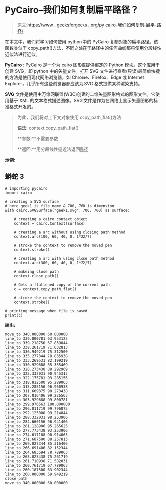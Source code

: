 # PyCairo–我们如何复制扁平路径？

> 原文:[https://www . geeksforgeeks . org/py cairo-我们如何复制-展平-路径/](https://www.geeksforgeeks.org/pycairo-how-we-can-copy-flattened-path/)

在本文中，我们将学习如何使用 python 中的 PyCairo 复制对象的扁平路径。该函数类似于 copy_path()方法，不同之处在于路径中的任何曲线都将使用分段线性近似法进行近似。

**PyCairo** : PyCairo 是一个为 cairo 图形库提供绑定的 Python 模块。这个库用于创建 SVG，即 python 中的矢量文件。打开 SVG 文件进行查看(只读)最简单快捷的方法是使用现代网络浏览器，如 Chrome、Firefox、Edge 或 Internet Explorer，几乎所有这些浏览器都应该为 SVG 格式提供某种渲染支持。

**SVG** 文件是使用由万维网联盟(W3C)创建的二维矢量图形格式的图形文件。它使用基于 XML 的文本格式描述图像。SVG 文件是作为在网络上显示矢量图形的标准格式开发的。

> 为此，我们将对上下文对象使用 copy_path_flat()方法
> 
> **语法:** context.copy_path_flat()
> 
> **参数:**不需要参数
> 
> **返回:**用分段线性逼近法返回<u>路径</u>

**示例:**

## 蟒蛇 3

```
# importing pycairo
import cairo

# creating a SVG surface
# here geek1 is file name & 700, 700 is dimension
with cairo.SVGSurface("geek1.svg", 700, 700) as surface:

    # creating a cairo context object
    context = cairo.Context(surface)

    # creating a arc without using closing path method
    context.arc(100, 60, 40, 0, 1*22/7)

    # stroke the context to remove the moved pen
    context.stroke()

    # creating a arc with using close path method
    context.arc(300, 60, 40, 0, 1*22/7)

    # makeing close path
    context.close_path()

    # Gets a flattened copy of the current path
    c = context.copy_path_flat()

    # stroke the context to remove the moved pen
    context.stroke()

# printing message when file is saved
print(c)
```

**输出:**

```
move_to 340.000000 60.000000
line_to 339.800781 63.953125
line_to 339.218750 67.839844
line_to 338.261719 71.632813
line_to 336.949219 75.312500
line_to 335.277344 78.835938
line_to 333.269531 82.199219
line_to 330.929688 85.355469
line_to 328.273438 88.292969
line_to 325.332031 90.945313
line_to 322.175781 93.285156
line_to 318.812500 95.289063
line_to 315.285156 96.960938
line_to 311.609375 98.273438
line_to 307.816406 99.226563
line_to 303.929688 99.800781
line_to 299.976563 100.000000
line_to 296.011719 99.796875
line_to 292.125000 99.214844
line_to 288.332031 98.253906
line_to 284.660156 96.941406
line_to 281.128906 95.265625
line_to 277.773438 93.253906
line_to 274.617188 90.914063
line_to 271.687500 88.257813
line_to 269.027344 85.316406
line_to 266.691406 82.152344
line_to 264.683594 78.789063
line_to 263.023438 75.261719
line_to 261.710938 71.582031
line_to 260.761719 67.789063
line_to 260.187500 63.902344
line_to 260.000000 59.949219
close path
move_to 340.000000 60.000000

```